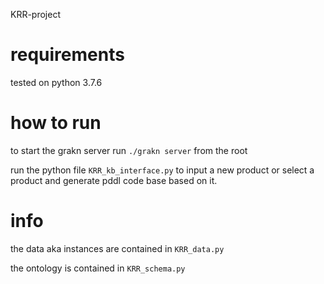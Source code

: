 KRR-project

# requirements
tested on python 3.7.6


# how to run
to start the grakn server run `./grakn server` from the root

run the python file `KRR_kb_interface.py` to input a new product or select a product and generate pddl code base based on it.

# info
the data aka instances are contained in `KRR_data.py`

the ontology is contained in `KRR_schema.py`

 